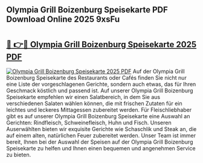 ## Olympia Grill Boizenburg Speisekarte PDF Download Online 2025 9xsFu

# <h2><a href="http://gc5dzd.nevu.top/?p=Olympia+Grill+Boizenburg+Speisekarte">🔗 👉🔴 Olympia Grill Boizenburg Speisekarte 2025 PDF</a></h2>

[![Olympia Grill Boizenburg Speisekarte 2025 PDF](https://i.imgur.com/dBaPXMq.png)](http://gc5dzd.nevu.top/?p=Olympia+Grill+Boizenburg+Speisekarte)
Auf der Olympia Grill Boizenburg Speisekarte des Restaurants oder Cafés finden Sie nicht nur eine Liste der vorgeschlagenen Gerichte, sondern auch etwas, das für Ihren Geschmack köstlich und passend ist. Auf unserer Olympia Grill Boizenburg Speisekarte empfehlen wir einen Salatbereich, in dem Sie aus verschiedenen Salaten wählen können, die mit frischen Zutaten für ein leichtes und leckeres Mittagessen zubereitet werden. Für Fleischliebhaber gibt es auf unserer Olympia Grill Boizenburg Speisekarte eine Auswahl an Gerichten: Rindfleisch, Schweinefleisch, Huhn und Fisch. Unseren Auserwählten bieten wir exquisite Gerichte wie Schaschlik und Steak an, die auf einem alten, natürlichen Feuer zubereitet werden. Unser Team ist immer bereit, Ihnen bei der Auswahl der Speisen auf der Olympia Grill Boizenburg Speisekarte zu helfen und Ihnen einen bequemen und angenehmen Service zu bieten.
